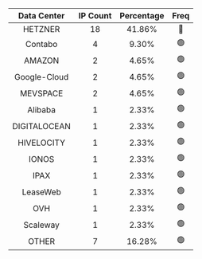 | Data Center | IP Count | Percentage | Freq |
|:------------:|:--------:|:-----------:|:-----:|
| HETZNER | 18 | 41.86% | 🔴 |
| Contabo | 4 | 9.30% | 🟢 |
| AMAZON | 2 | 4.65% | 🟢 |
| Google-Cloud | 2 | 4.65% | 🟢 |
| MEVSPACE | 2 | 4.65% | 🟢 |
| Alibaba | 1 | 2.33% | 🟢 |
| DIGITALOCEAN | 1 | 2.33% | 🟢 |
| HIVELOCITY | 1 | 2.33% | 🟢 |
| IONOS | 1 | 2.33% | 🟢 |
| IPAX | 1 | 2.33% | 🟢 |
| LeaseWeb | 1 | 2.33% | 🟢 |
| OVH | 1 | 2.33% | 🟢 |
| Scaleway | 1 | 2.33% | 🟢 |
| OTHER | 7 | 16.28% | 🟢 |